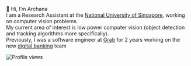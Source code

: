 👋 Hi, I’m Archana <br /> 
I am a Research Assistant at the [National University of Singapore](https://www.comp.nus.edu.sg/), working on computer vision problems. <br /> 
My current area of interest is low power computer vision (object detection and tracking algorithms more specifically). <br /> 
Previously, I was a software engineer at [Grab](https://www.grab.com/sg/) for 2 years working on the new [digital banking](https://www.businesstimes.com.sg/companies-markets/banking-finance/gxs-bank-launches-new-savings-account-select-customers) team 

![Profile views](https://gpvc.arturio.dev/archthegit)

<!---
archthegit/archthegit is a ✨ special ✨ repository because its `README.md` (this file) appears on your GitHub profile.
You can click the Preview link to take a look at your changes.
--->
